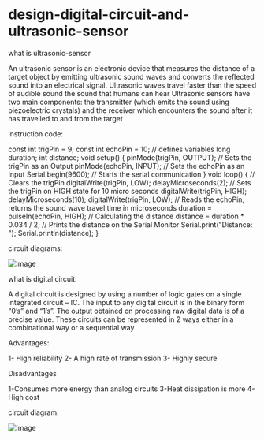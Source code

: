 # design-digital-circuit-and-ultrasonic-sensor

what is ultrasonic-sensor

An ultrasonic sensor is an electronic device that measures the distance of a target object by emitting ultrasonic sound waves and converts the reflected sound into an electrical signal. Ultrasonic waves travel faster than the speed of audible sound the sound that humans can hear Ultrasonic sensors have two main components: the transmitter (which emits the sound using piezoelectric crystals) and the receiver which encounters the sound after it has travelled to and from the target

instruction code:

const int trigPin = 9;
const int echoPin = 10;
// defines variables
long duration;
int distance;
void setup() {
  pinMode(trigPin, OUTPUT); // Sets the trigPin as an Output
  pinMode(echoPin, INPUT); // Sets the echoPin as an Input
  Serial.begin(9600); // Starts the serial communication
}
void loop() {
  // Clears the trigPin
  digitalWrite(trigPin, LOW);
  delayMicroseconds(2);
  // Sets the trigPin on HIGH state for 10 micro seconds
  digitalWrite(trigPin, HIGH);
  delayMicroseconds(10);
  digitalWrite(trigPin, LOW);
  // Reads the echoPin, returns the sound wave travel time in microseconds
  duration = pulseIn(echoPin, HIGH);
  // Calculating the distance
  distance = duration * 0.034 / 2;
  // Prints the distance on the Serial Monitor
  Serial.print("Distance: ");
  Serial.println(distance);
}


circuit diagrams:

![image](https://github.com/xsaad7/design-digital-circuit-and-ultrasonic-sensor/assets/139689886/470dfd7d-21d0-4cd3-a41c-ab804143b204)

what is digital circuit:

A digital circuit is designed by using a number of logic gates on a single integrated circuit – IC. The input to any digital circuit is in the binary form “0’s” and “1’s”. The output obtained on processing raw digital data is of a precise value. These circuits can be represented in 2 ways either in a combinational way or a sequential way


Advantages:

1- High reliability
2- A high rate of transmission
3- Highly secure

Disadvantages

1-Consumes more energy than analog circuits
3-Heat dissipation is more
4-High cost

circuit diagram:

![image](https://github.com/xsaad7/design-digital-circuit-and-ultrasonic-sensor/assets/139689886/d131f689-211e-458d-929c-76dc963356e3)


